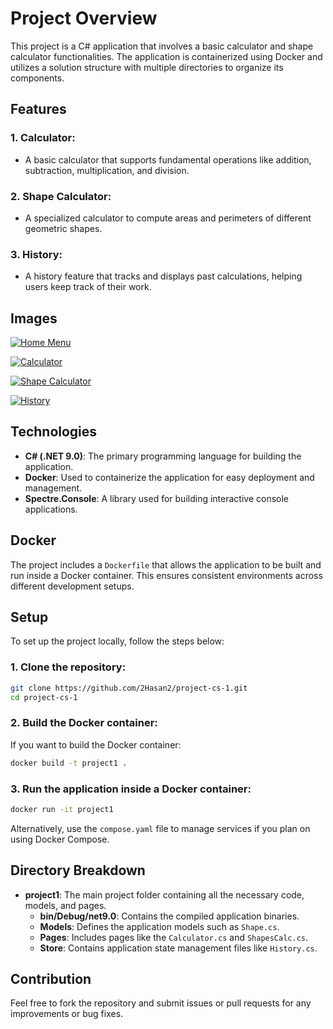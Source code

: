 # Project Overview

This project is a C# application that involves a basic calculator and shape calculator functionalities. The application is containerized using Docker and utilizes a solution structure with multiple directories to organize its components.

## Features

### 1. **Calculator**:

- A basic calculator that supports fundamental operations like addition, subtraction, multiplication, and division.

### 2. **Shape Calculator**:

- A specialized calculator to compute areas and perimeters of different geometric shapes.

### 3. **History**:

- A history feature that tracks and displays past calculations, helping users keep track of their work.

## Images

[![Home Menu](../images/home.png)](../images/home.png)

[![Calculator](../images/calc.png)](../images/calc.png)

[![Shape Calculator](../images/shapes.png)](../images/shapes.png)

[![History](../images/history.png)](../images/history.png)

## Technologies

- **C# (.NET 9.0)**: The primary programming language for building the application.
- **Docker**: Used to containerize the application for easy deployment and management.
- **Spectre.Console**: A library used for building interactive console applications.

## Docker

The project includes a `Dockerfile` that allows the application to be built and run inside a Docker container. This ensures consistent environments across different development setups.

## Setup

To set up the project locally, follow the steps below:

### 1. Clone the repository:

```bash
git clone https://github.com/2Hasan2/project-cs-1.git
cd project-cs-1
```

### 2. Build the Docker container:

If you want to build the Docker container:

```bash
docker build -t project1 .
```

### 3. Run the application inside a Docker container:

```bash
docker run -it project1
```

Alternatively, use the `compose.yaml` file to manage services if you plan on using Docker Compose.

## Directory Breakdown

- **project1**: The main project folder containing all the necessary code, models, and pages.
  - **bin/Debug/net9.0**: Contains the compiled application binaries.
  - **Models**: Defines the application models such as `Shape.cs`.
  - **Pages**: Includes pages like the `Calculator.cs` and `ShapesCalc.cs`.
  - **Store**: Contains application state management files like `History.cs`.

## Contribution

Feel free to fork the repository and submit issues or pull requests for any improvements or bug fixes.
